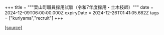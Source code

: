 +++
title = """栗山町職員採用試験（令和7年度採用・土木技師）"""
date = 2024-12-09T06:00:00.000Z
expiryDate = 2024-12-26T01:41:05.682Z
tags = ["kuriyama","recruit"]
+++


[[source]](https://www.town.kuriyama.hokkaido.jp/site/saiyou/28172.html)
